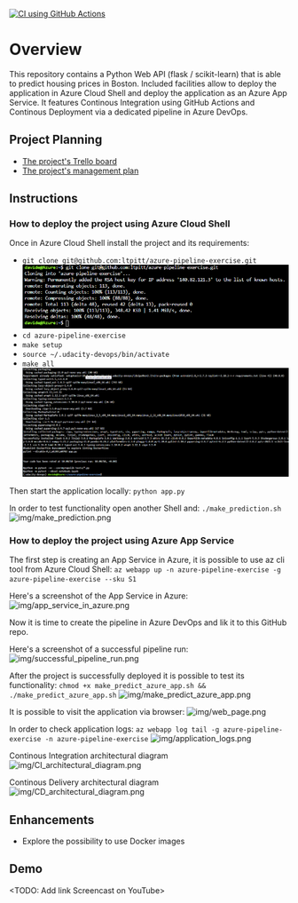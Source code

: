 [![CI using GitHub Actions](https://github.com/ltpitt/azure-pipeline-exercise/actions/workflows/python-app.yml/badge.svg)](https://github.com/ltpitt/azure-pipeline-exercise/actions/workflows/python-app.yml)

# Overview

This repository contains a Python Web API (flask / scikit-learn) that is able to predict housing prices in Boston.
Included facilities allow to deploy the application in Azure Cloud Shell and deploy the application as an Azure App Service.
It features Continous Integration using GitHub Actions and Continous Deployment via a dedicated pipeline in Azure DevOps.

## Project Planning

* [The project's Trello board](https://trello.com/b/N9oJA84b/udacity-simple-board)
* [The project's management plan](project-management.xlsx)

## Instructions

### How to deploy the project using Azure Cloud Shell

Once in Azure Cloud Shell install the project and its requirements:
- ```git clone git@github.com:ltpitt/azure-pipeline-exercise.git```
![img/project_cloned_to_azure_cloud_shell.png](img/project_cloned_to_azure_cloud_shell.png)
- ```cd azure-pipeline-exercise```
- ```make setup```
- ```source ~/.udacity-devops/bin/activate```
- ```make all```
![img/make_all_from_azure_cloud_shell.png](img/make_all_from_azure_cloud_shell.png)

Then start the application locally:
```python app.py```

In order to test functionality open another Shell and:
```./make_prediction.sh```
![img/make_prediction.png](img/make_prediction.png)

### How to deploy the project using Azure App Service

The first step is creating an App Service in Azure, it is possible to use az cli tool from Azure Cloud Shell:
```az webapp up -n azure-pipeline-exercise -g azure-pipeline-exercise --sku S1```

Here's a screenshot of the App Service in Azure:
![img/app_service_in_azure.png](img/app_service_in_azure.png)

Now it is time to create the pipeline in Azure DevOps and lik it to this GitHub repo.

Here's a screenshot of a successful pipeline run:
![img/successful_pipeline_run.png](img/successful_pipeline_run.png)

After the project is successfully deployed it is possible to test its functionality:
```chmod +x make_predict_azure_app.sh && ./make_predict_azure_app.sh```
![img/make_predict_azure_app.png](img/make_predict_azure_app.png)

It is possible to visit the application via browser:
![img/web_page.png](img/web_page.png)

In order to check application logs:
```az webapp log tail -g azure-pipeline-exercise -n azure-pipeline-exercise```
![img/application_logs.png](img/application_logs.png)

Continous Integration architectural diagram
![img/CI_architectural_diagram.png](img/CI_architectural_diagram.png)

Continous Delivery architectural diagram
![img/CD_architectural_diagram.png](img/CD_architectural_diagram.png)

## Enhancements

- Explore the possibility to use Docker images

## Demo 

<TODO: Add link Screencast on YouTube>



